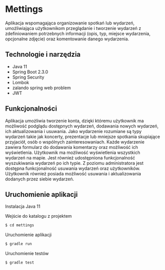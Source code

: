 # Mettings 

Aplikacja wspomagająca organizowanie spotkań lub wydarzeń, umożliwiająca użytkownikom przeglądanie i tworzenie wydarzeń z zdefiniowaniem potrzebnych informacji (opis, typ, miejsce wydarzenia, opcjonalne zdjęcie) oraz komentowanie danego wydarzenia.

## Technologie i narzędzia

 - Java 11
 - Spring Boot  2.3.0
 - Spring Security
 - Lombok
 - zalando spring web problem
 - JWT


## Funkcjonalności

Aplikacja umożliwia tworzenie konta, dzięki któremu użytkownik ma możliwość podglądu dostępnych wydarzeń, dodawania nowych wydarzeń, ich aktualizowania i usuwania. Jako wydarzenie rozumiane są typy wydarzeń takie jak koncerty, prezentacje lub mniejsze spotkania skupiające przyjaciół, osób o wspólnych zainteresowaniach. Każde wydarzenie zawiera formularz do dodawania komentarzy oraz możliwość ich wyświetlenia. Użytkownik ma możliwość wyświetlenia wszystkich wydarzeń na mapie. Jest również udostępniona funkcjonalność wyszukiwania wydarzeń po ich typie. Z poziomu administratora jest dostępna funkcjonalność usuwania wydarzeń oraz użytkowników. Użytkownik również posiada możliwość usuwania i aktualizowania dodanych przez siebie wydarzeń.

## Uruchomienie aplikacji

Instalacja Java 11

Wejście do katalogu z projektem
```bash
$ cd mettings
```

Uruchomienie aplikacji

```bash
$ gradle run
```

Uruchomienie testów

```bash
$ gradle test
```
